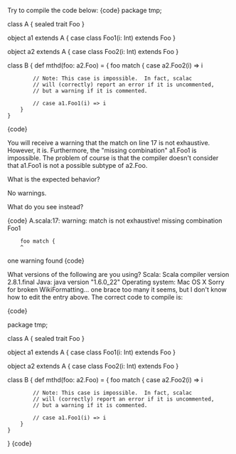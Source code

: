 Try to compile the code below:
{code}
package tmp;

class A {
    sealed trait Foo
}

object a1 extends A {
    case class Foo1(i: Int) extends Foo
}

object a2 extends A {
    case class Foo2(i: Int) extends Foo
}

class B {
    def mthd(foo: a2.Foo) = {
        foo match {
            case a2.Foo2(i) => i
            
            // Note: This case is impossible.  In fact, scalac 
            // will (correctly) report an error if it is uncommented,
            // but a warning if it is commented.
            
            // case a1.Foo1(i) => i
        }
    }
{code}

You will receive a warning that the match on line 17 is not exhaustive.  However, it is.  Furthermore, the "missing combination" a1.Foo1 is impossible.  The problem of course is that the compiler doesn't consider that a1.Foo1 is not a possible subtype of a2.Foo.

What is the expected behavior?

No warnings.

What do you see instead?

{code}
A.scala:17: warning: match is not exhaustive!
missing combination           Foo1

        foo match {
        ^
one warning found
{code}

What versions of the following are you using?
Scala: Scala compiler version 2.8.1.final
Java: java version "1.6.0_22"
Operating system: Mac OS X
Sorry for broken WikiFormatting... one brace too many it seems, but I don't know how to edit the entry above.  The correct code to compile is:

{code}

package tmp;

class A {
    sealed trait Foo
}

object a1 extends A {
    case class Foo1(i: Int) extends Foo
}

object a2 extends A {
    case class Foo2(i: Int) extends Foo
}

class B {
    def mthd(foo: a2.Foo) = {
        foo match {
            case a2.Foo2(i) => i
            
            // Note: This case is impossible.  In fact, scalac 
            // will (correctly) report an error if it is uncommented,
            // but a warning if it is commented.
            
            // case a1.Foo1(i) => i
        }
    }
}
{code}
